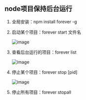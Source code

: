 ## node项目保持后台运行

1. 全局安装：npm install forever -g

2. 启动某个项目：forever start 文件名

   ![image](https://raw.githubusercontent.com/heny/h-note/master/image/linux%E7%AE%80%E5%8D%95%E6%93%8D%E4%BD%9C-01.png)

3. 查看后台运行的项目：forever list

   ![image](https://raw.githubusercontent.com/heny/h-note/master/image/linux%E7%AE%80%E5%8D%95%E6%93%8D%E4%BD%9C-02.png)

4. 停止某个项目：forever stop [pid]

   ![image](https://raw.githubusercontent.com/heny/h-note/master/image/linux%E7%AE%80%E5%8D%95%E6%93%8D%E4%BD%9C-03.png)

5. 停止所有项目：forever stopall

